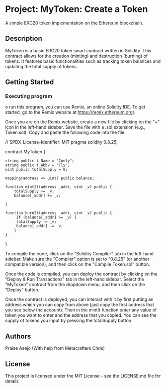 # Project: MyToken: Create a Token

A simple ERC20 token implementation on the Ethereum blockchain.

## Description

MyToken is a basic ERC20 token smart contract written in Solidity. This contract allows for the creation (minting) and destruction (burning) of tokens. It features basic functionalities such as tracking token balances and updating the total supply of tokens.

## Getting Started

### Executing program

o run this program, you can use Remix, an online Solidity IDE. To get started, go to the Remix website at https://remix.ethereum.org/.

Once you are on the Remix website, create a new file by clicking on the "+" icon in the left-hand sidebar. Save the file with a .sol extension (e.g., Token.sol). Copy and paste the following code into the file:

// SPDX-License-Identifier: MIT
pragma solidity 0.8.25;

contract MyToken {

    string public t_Name = "Cooly";
    string public t_Abbv = "Cly";
    uint public totalSupply = 0;

    mapping(address => uint) public balance;

    function mintIt(address _addr, uint _v) public {
        totalSupply += _v;
        balance[_addr] += _v;

    }

    function burnIt(address _addr, uint _v) public {
         if (balance[_addr] >= _v) {
         totalSupply -= _v;
         balance[_addr] -= _v;
        }
    }
}

To compile the code, click on the "Solidity Compiler" tab in the left-hand sidebar. Make sure the "Compiler" option is set to "0.8.25" (or another compatible version), and then click on the "Compile Token.sol" button.

Once the code is compiled, you can deploy the contract by clicking on the "Deploy & Run Transactions" tab in the left-hand sidebar. Select the "MyToken" contract from the dropdown menu, and then click on the "Deploy" button.

Once the contract is deployed, you can interact with it by first putting an address which you can copy from above (just copy the first address that you see below the account). Then in the mintIt function enter any value of token you want to enter and the address that you copied. You can see the supply of tokens you input by pressing the totalSupply button.

## Authors

Praise Asejo
(With help from Metacrafters Chris)

## License

This project is licensed under the MIT License - see the LICENSE.md file for details
